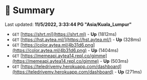 # 📖 Summary
Last updated: **11/5/2022, 3:33:44 PG "Asia/Kuala_Lumpur"**

- `GET` [https://shrt.ml](https://shrt.ml) - **Up** (1812ms)
- `GET` [https://hst.aytea.ml/](https://hst.aytea.ml/) - **Up** (328ms)
- `GET` [https://color.aytea.ml/4b31d6.png](https://color.aytea.ml/4b31d6.png) - **Up** (1404ms)
- `GET` [https://memeapi.aytea14.repl.co/gimme](https://memeapi.aytea14.repl.co/gimme) - **Up** (503ms)
- `GET` [https://teledrivemy.herokuapp.com/dashboard](https://teledrivemy.herokuapp.com/dashboard) - **Up** (271ms)
